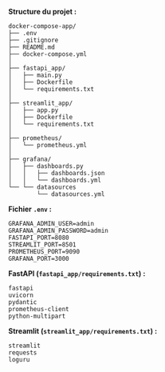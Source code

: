 **Structure du projet :**

```
docker-compose-app/
├── .env
├── .gitignore
├── README.md
├── docker-compose.yml
│
├── fastapi_app/
│   ├── main.py
│   ├── Dockerfile
│   └── requirements.txt
│
├── streamlit_app/
│   ├── app.py
│   ├── Dockerfile
│   └── requirements.txt
│
├── prometheus/
│   └── prometheus.yml
│
├── grafana/
│   ├── dashboards.py
│   │   ├── dashboards.json
│   │   └── dashboards.yml
└── └── datasources
        └── datasources.yml
```

**Fichier `.env` :**

```
GRAFANA_ADMIN_USER=admin
GRAFANA_ADMIN_PASSWORD=admin
FASTAPI_PORT=8080
STREAMLIT_PORT=8501
PROMETHEUS_PORT=9090
GRAFANA_PORT=3000
```


**FastAPI (`fastapi_app/requirements.txt`) :**

```
fastapi
uvicorn
pydantic
prometheus-client
python-multipart
```

**Streamlit (`streamlit_app/requirements.txt`) :**

```
streamlit
requests
loguru
```
